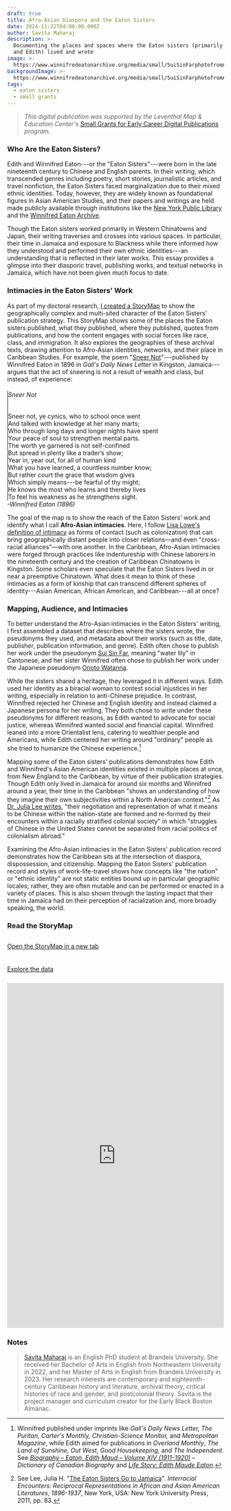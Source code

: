 ```yaml
---
draft: true
title: Afro-Asian Diaspora and the Eaton Sisters
date: 2024-11-22T04:00:00.000Z
author: Savita Maharaj
description: >-
  Documenting the places and spaces where the Eaton sisters (primarily Winnifred
  and Edith) lived and wrote
image: >-
  https://www.winnifredeatonarchive.org/media/small/SuiSinFarphotofromAutryCenter.jpg
backgroundImage: >-
  https://www.winnifredeatonarchive.org/media/small/SuiSinFarphotofromAutryCenter.jpg
tags:
  - eaton sisters
  - small grants
---
```


> *This digital publication was supported by the Leventhal Map & Education Center's* [Small Grants for Early Career Digital Publications](http://leventhalmap.org/research/digital-publication-small-grants/) *program.*

### Who Are the Eaton Sisters?

Edith and Winnifred Eaton---or the "Eaton Sisters"---were born in the late nineteenth century to Chinese and English parents. In their writing, which transcended genres including poetry, short stories, journalistic articles, and travel nonfiction, the Eaton Sisters faced marginalization due to their mixed ethnic identities. Today, however, they are widely known as foundational figures in Asian American Studies, and their papers and writings are held made publicly available through institutions like the [New York Public Library](https://digitalcollections.nypl.org/items/b75b4c40-d1ec-0134-a1a2-00505686d14e) and the [Winnifred Eaton Archive](https://www.winnifredeatonarchive.org/about.html).

Though the Eaton sisters worked primarily in Western Chinatowns and Japan, their writing traverses and crosses into various spaces. In particular, their time in Jamaica and exposure to Blackness while there informed how they understood and performed their own ethnic identities---an understanding that is reflected in their later works. This essay provides a glimpse into their diasporic travel, publishing works, and textual networks in Jamaica, which have not been given much focus to date.

### Intimacies in the Eaton Sisters' Work

As part of my doctoral research, [I created a StoryMap](https://arcg.is/11GW5S2) to show the geographically complex and multi-sited character of the Eaton Sisters' publication strategy. This StoryMap shows some of the places the Eaton sisters published, what they published, where they published, quotes from publications, and how the content engages with social forces like race, class, and immigration. It also explores the geographies of these archival texts, drawing attention to Afro-Asian identities, networks, and their place in Caribbean Studies. For example, the poem "[Sneer Not](https://winnifredeatonarchive.org/SneerNot1.html)"---published by Winnifred Eaton in 1896 in *Gall's Daily News Letter* in Kingston, Jamaica---argues that the act of sneering is not a result of wealth and class, but instead, of experience:

<div class="container">
  <div class="row">
    <div class="col" style="border-left:2px solid gray">
      <h6>Sneer Not</h6>
      Sneer not, ye cynics, who to school once went<br>
      And talked with knowledge at her many marts;<br>
      Who through long days and longer nights have spent<br>
      Your peace of soul to strengthen mental parts.<br>
      The worth ye garnered is not self-confined<br>
      But spread in plenty like a trader’s show;<br>
      Year in, year out, for all of human kind<br>
      What you have learned, a countless number know;<br>
      But rather court the grace that wisdom gives<br>
      Which simply means---be fearful of thy might;<br>
      He knows the most who learns and thereby lives<br>
      To feel his weakness as he strengthens sight.<br>
    </div>
    <div class="col">
    </div>
  </div>
  <div class="row">
    <div class="col text-center m-4">
      <i>-Winnifred Eaton (1896)</i>
    </div>
    <div class="col">
    </div>
  </div>
</div>


The goal of the map is to show the reach of the Eaton Sisters' work and identify what I call **Afro-Asian intimacies**. Here, I follow [Lisa Lowe's definition of intimacy](https://www.dukeupress.edu/the-intimacies-of-four-continents) as forms of contact (such as colonization) that can bring geographically distant people into closer relations—and even "cross-racial alliances"—with one another. In the Caribbean, Afro-Asian intimacies were forged through practices like indentureship with Chinese laborers in the nineteenth century and the creation of Caribbean Chinatowns in Kingston. Some scholars even speculate that the Eaton Sisters lived in or near a preemptive Chinatown. What does it mean to think of these intimacies as a form of kinship that can transcend different spheres of identity---Asian American, African American, and Caribbean---all at once?

### Mapping, Audience, and Intimacies
   
To better understand the Afro-Asian intimacies in the Eaton Sisters' writing, I first assembled a dataset that describes where the sisters wrote, the pseudonyms they used, and metadata about their works (such as title, date, publisher, publication information, and genre). Edith often chose to publish her work under the pseudonym [Sui Sin Far](https://en.wikipedia.org/wiki/Sui_Sin_Far), meaning "water lily" in Cantonese, and her sister  Winnifred often chose to publish her work under the Japanese pseudonym [Onoto Watanna](https://en.wikipedia.org/wiki/Winnifred_Eaton_(writer)).

While the sisters shared a heritage, they leveraged it in different ways. Edith used her identity as a biracial woman to contest social injustices in her writing, especially in relation to anti-Chinese prejudice. In contrast, Winnifred rejected her Chinese and English identity and instead claimed a Japanese persona for her writing. They both chose to write under these pseudonyms for different reasons, as Edith wanted to advocate for social justice, whereas Winnifred wanted social and financial capital. Winnifred leaned into a more Orientalist lens, catering to wealthier people and Americans, while Edith centered her writing around "ordinary" people as she tried to humanize the Chinese experience.[^4]

Mapping some of the Eaton sisters' publications demonstrates how Edith and Winnifred's Asian American identities existed in multiple places at once, from New England to the Caribbean, by virtue of their publication strategies. Though Edith only lived in Jamaica for around six months and Winnifred around a year, their time in the Caribbean "shows an understanding of how they imagine their own subjectivities within a North American context."[^5] As [Dr. Julia Lee writes](https://doi.org/10.18574/nyu/9780814752555.003.0004), "their negotiation and representation of what it means to be Chinese within the nation-state are formed and re-formed by their encounters within a racially stratified colonial society" in which "struggles of Chinese in the United States cannot be separated from racial politics of colonialism abroad."

Examining the Afro-Asian intimacies in the Eaton Sisters' publication record demonstrates how the Caribbean sits at the intersection of diaspora, dispossession, and citizenship. Mapping the Eaton Sisters' publication record and styles of work-life-travel shows how concepts like "the nation" or "ethnic identity" are not static entities bound up in particular geographic locales; rather, they are often mutable and can be performed or enacted in a variety of places. This is also shown through the lasting impact that their time in Jamaica had on their perception of racialization and, more broadly speaking, the world.

### Read the StoryMap

<div class="container">
  <div class="row">
    <div class="col d-flex justify-content-center" style="padding:12px 0px 24px 0px";>
      <a class="btn btn-outline-primary" target="blank" style="margin:auto;width=:40%" href="https://arcg.is/11GW5S2">Open the StoryMap in a new tab</a>
    </div>
    <div class="col  d-flex justify-content-center" style="padding:12px 0px 24px 0px";>
      <a class="btn btn-outline-primary" target="blank" style="margin:auto;width=:40%" href="https://docs.google.com/spreadsheets/d/1gXusEl3bc6Y__gtBdnefrb862T3gg2WxN0k8Xn35LA4/edit?gid=0#gid=0">Explore the data</a>
    </div>
  </div>
  <div class="row">
    <iframe src="https://storymaps.arcgis.com/stories/7176a34cff7545aea622c9b5aaa1d3bc" width="100%" height="800px" frameborder="0" allowfullscreen allow="geolocation"></iframe>
  </div>
</div>

### Notes

[^3]: *The Winnifred Eaton Archive*. [https://winnifredeatonarchive.org/index.html](https://winnifredeatonarchive.org/index.html) . 

[^4]: Winnifred published under imprints like *Gall's Daily News Letter, The Puritan, Carter's Monthly, Christian-Science Monitor,* and *Metropolitan Magazine*, while Edith aimed for publications in *Overland Monthly*, *The Land of Sunshine*, *Out West*, *Good Housekeeping,* and *The Independent*. See *[Biography – Eaton, Edith Maud – Volume XIV (1911-1920)](http://www.biographi.ca/en/bio/eaton_edith_maud_14E.html) – Dictionary of Canadian Biography* and *[Life Story: Edith Maude Eaton](https://wams.nyhistory.org/modernizing-america/xenophobia-and-racism/edith-maude-eaton/)*.

[^5]: See Lee, Julia H. "[The Eaton Sisters Go to Jamaica](https://doi.org/10.18574/nyu/9780814752555.003.0004)". *Interracial Encounters: Reciprocal Representations in African and Asian American Literatures, 1896-1937*, New York, USA: New York University Press, 2011, pp. 83.

> [Savita Maharaj](https://www.brandeis.edu/english/graduate/directory/maharaj.html) is an English PhD student at Brandeis University. She received her Bachelor of Arts in English from Northeastern University in 2022, and her Master of Arts in English from Brandeis University in 2023. Her research interests are contemporary and eighteenth-century Caribbean history and literature, archival theory, critical histories of race and gender, and postcolonial theory. Savita is the project manager and curriculum creator for the Early Black Boston Almanac. 